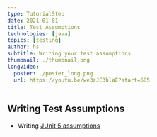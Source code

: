 ```yaml
---
type: TutorialStep
date: 2021-01-01
title: Test Assumptions
technologies: [java]
topics: [testing]
author: hs
subtitle: Writing your test assumptions
thumbnail: ./thumbnail.png
longVideo:
  poster: ./poster_long.png
  url: https://youtu.be/we3zJE3hlWE?start=685
---
```


## Writing Test Assumptions
- Writing [JUnit 5 assumptions](https://junit.org/junit5/docs/current/user-guide/#writing-tests-assumptions)
